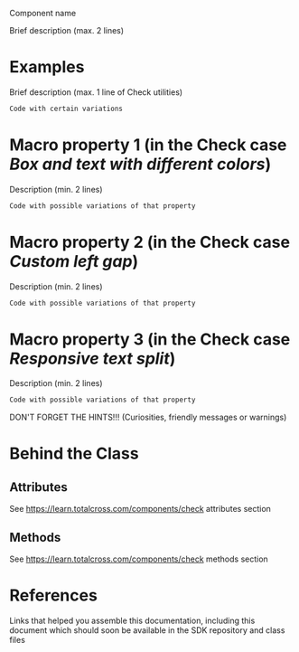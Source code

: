 <!-- Title -->
Component name
<!-- Subtitle -->
Brief description (max. 2 lines)

# Examples
Brief description (max. 1 line of Check utilities)
```java
Code with certain variations
```

# Macro property 1 (in the Check case *Box and text with different colors*)
Description (min. 2 lines)
```java
Code with possible variations of that property
```
# Macro property 2 (in the Check case *Custom left gap*)
Description (min. 2 lines)
```java
Code with possible variations of that property
```
# Macro property 3 (in the Check case *Responsive text split*)
Description (min. 2 lines)
```java
Code with possible variations of that property
```

<!-- Hint -->
DON'T FORGET THE HINTS!!! (Curiosities, friendly messages or warnings)

<!-- Do not change H1 and H2 text -->
# Behind the Class
## Attributes
See https://learn.totalcross.com/components/check attributes section
## Methods
See https://learn.totalcross.com/components/check methods section

# References
Links that helped you assemble this documentation, including this document which should soon be available in the SDK repository and class files